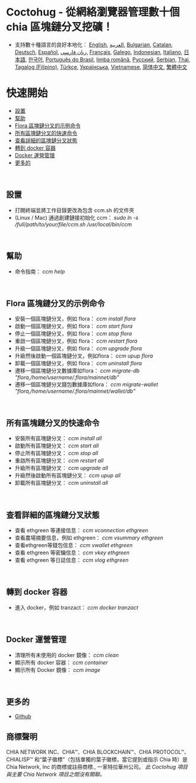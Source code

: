 # Coctohug - 從網絡瀏覽器管理數十個 chia 區塊鏈分叉挖礦！
- 支持數十種語言的良好本地化： [English](./ccm_en.md), [العربية](./ccm_ar.md), [Bulgarian](./ccm_bg.md), [Catalan](./ccm_ca.md), [Deutsch](./ccm_de.md), [Español](./ccm_es.md), [زبان فارسی](./ccm_fa.md), [Français](./ccm_fr.md), [Galego](./ccm_gl.md), [Indonesian](./ccm_id.md), [Italiano](./ccm_it.md), [日本語](./ccm_ja.md), [한국어](./ccm_ko.md), [Português do Brasil](./ccm_pt.md), [limba română](./ccm_ro.md), [Русский](./ccm_ru.md), [Serbian](./ccm_sr.md), [Thai](./ccm_th.md), [Tagalog (Filipino)](./ccm_tl.md), [Türkçe](./ccm_tr.md), [Українська](./ccm_uk.md), [Vietnamese](./ccm_vi.md), [简体中文](./ccm_zh-CN.md), [繁體中文](./ccm_zh-TW.md)


# 快速開始
  - [設置](#ccm-setup)
  - [幫助](#ccm-help)
  - [Flora 區塊鏈分叉的示例命令](#ccm-sample)
  - [所有區塊鏈分叉的快速命令](#ccm-all)
  - [查看詳細的區塊鏈分叉狀態](#ccm-view)
  - [轉到 docker 容器](#ccm-docker)
  - [Docker 運營管理](#ccm-docker-manage)
  - [更多的](#ccm-more)
  

<p id="ccm-setup">&nbsp;</p>

## 設置
- 打開終端並將工作目錄更改為包含 ccm.sh 的文件夾
- (Linux / Mac) 通過創建鏈接初始化 ccm： <i>sudo ln -s /full/path/to/your/file/ccm.sh /usr/local/bin/ccm</i>


<p id="ccm-help">&nbsp;</p>

## 幫助
- 命令指南： <i>ccm help</i>


<p id="ccm-sample">&nbsp;</p>

## Flora 區塊鏈分叉的示例命令
- 安裝一個區塊鏈分叉，例如 flora： <i>ccm install flora</i>
- 啟動一個區塊鏈分叉，例如 flora： <i>ccm start flora</i>
- 停止一個區塊鏈分叉，例如 flora： <i>ccm stop flora</i>
- 重啟一個區塊鏈分叉，例如 flora： <i>ccm restart flora</i>
- 升級一個區塊鏈分叉，例如 flora： <i>ccm upgrade flora</i>
- 升級然後啟動一個區塊鏈分叉，例如flora： <i>ccm upup flora</i>
- 卸載一個區塊鏈分叉，例如 flora： <i>ccm uninstall flora</i>
- 遷移一個區塊鏈分叉數據庫如flora： <i>ccm migrate-db "flora,/home/username/.flora/mainnet/db"</i>
- 遷移一個區塊鏈分叉錢包數據庫如flora： <i>ccm migrate-wallet "flora,/home/username/.flora/mainnet/wallet/db"</i>


<p id="ccm-all">&nbsp;</p>

## 所有區塊鏈分叉的快速命令
- 安裝所有區塊鏈分叉： <i>ccm install all</i>
- 啟動所有區塊鏈分叉： <i>ccm start all</i>
- 停止所有區塊鏈分叉： <i>ccm stop all</i>
- 重啟所有區塊鏈分叉： <i>ccm restart all</i>
- 升級所有區塊鏈分叉： <i>ccm upgrade all</i>
- 升級然後啟動所有區塊鏈分叉： <i>ccm upup all</i>
- 卸載所有區塊鏈分叉： <i>ccm uninstall all</i>


<p id="ccm-view">&nbsp;</p>

## 查看詳細的區塊鏈分叉狀態
- 查看 ethgreen 等連接信息： <i>ccm vconnection ethgreen</i>
- 查看農場摘要信息，例如 ethgreen： <i>ccm vsummary ethgreen</i>
- 查看ethgreen等錢包信息： <i>ccm vwallet ethgreen</i>
- 查看 ethgreen 等密鑰信息： <i>ccm vkey ethgreen</i>
- 查看 ethgreen 等日誌信息： <i>ccm vlog ethgreen</i>


<p id="ccm-docker">&nbsp;</p>

## 轉到 docker 容器
- 進入 docker，例如 tranzact： <i>ccm docker tranzact</i>


<p id="ccm-docker-manage">&nbsp;</p>

## Docker 運營管理
- 清理所有未使用的 docker 鏡像： <i>ccm clean</i>
- 顯示所有 docker 容器： <i>ccm container</i>
- 顯示所有 Docker 鏡像： <i>ccm image</i>


<p id="ccm-more">&nbsp;</p>

## 更多的
- [Github](https://github.com/raingggg/coctohug-manager)

## 商標聲明
CHIA NETWORK INC、CHIA™、CHIA BLOCKCHAIN™、CHIA PROTOCOL™、CHIALISP™ 和“葉子徽標”（包括單獨的葉子徽標，當它提到或指示 Chia 時）是 Chia Network, Inc 的商標或註冊商標., 一家特拉華州公司。 *此 Coctohug 項目與主要 Chia Network 項目之間沒有關聯。*
 
 
 
 

